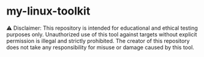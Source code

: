 # my-linux-toolkit

⚠️ Disclaimer: This repository is intended for educational and ethical testing purposes only. 
Unauthorized use of this tool against targets without explicit permission is illegal and strictly prohibited. 
The creator of this repository does not take any responsibility for misuse or damage caused by this tool.
